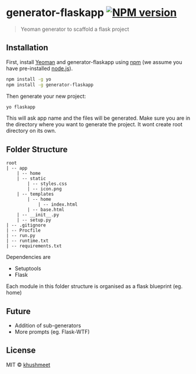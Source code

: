 # generator-flaskapp [![NPM version][npm-image]][npm-url]
> Yeoman generator to scaffold a flask project

## Installation

First, install [Yeoman](http://yeoman.io) and generator-flaskapp using [npm](https://www.npmjs.com/) (we assume you have pre-installed [node.js](https://nodejs.org/)).

```bash
npm install -g yo
npm install -g generator-flaskapp
```

Then generate your new project:

```bash
yo flaskapp
```
This will ask app name and the files will be generated. Make sure you are in the directory where you want to generate the project. It wont create root directory on its own.

## Folder Structure

```
root
| -- app
    | -- home
    | -- static
        | -- styles.css
        | -- icon.png
    | -- templates
        | -- home
            | -- index.html
        | -- base.html
    | -- __init__.py
    | -- setup.py
| -- .gitignore
| -- Procfile
| -- run.py
| -- runtime.txt
| -- requirements.txt
```

Dependencies are

* Setuptools
* Flask

Each module in this folder structure is organised as a flask blueprint (eg. home)

## Future

* Addition of sub-generators
* More prompts (eg. Flask-WTF)

## License

MIT © [khushmeet](khushmeetsingh.com)


[npm-image]: https://badge.fury.io/js/generator-flaskapp.svg
[npm-url]: https://npmjs.org/package/generator-flaskapp
